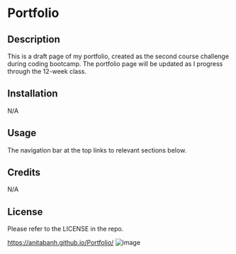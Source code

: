 # Portfolio

## Description
This is a draft page of my portfolio, created as the second course challenge during coding bootcamp. The portfolio page will be updated as I progress through the 12-week class.


## Installation
N/A


## Usage
The navigation bar at the top links to relevant sections below.


## Credits
N/A


## License
Please refer to the LICENSE in the repo.

https://anitabanh.github.io/Portfolio/
![image](https://user-images.githubusercontent.com/120350675/213276432-d32ddb13-6a4f-4d85-b87c-b6ca9a6735fd.png)
